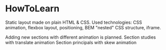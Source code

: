 # HowToLearn

Static layout made on plain HTML & CSS. Used technologies: CSS animation, flexbox layout, positioning, BEM "nested" CSS structure, iframe.

Adding new sections with different animation is planned.
Section studies with translate animation
Section principals with skew animation

